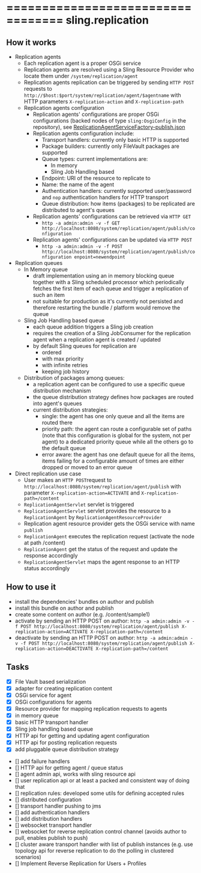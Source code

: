 ==================================
sling.replication
==================================

How it works
------------

 - Replication agents
    - Each replication agent is a proper OSGi service
    - Replication agents are resolved using a Sling Resource Provider who locate them under `/system/replication/agent`
    - Replication agents replication can be triggered by sending `HTTP POST` requests to `http://$host:$port/system/replication/agent/$agentname` with HTTP parameters `X-replication-action` and `X-replication-path`
    - Replication agents configuration 
        - Replication agents' configurations are proper OSGi configurations (backed nodes of type `sling:OsgiConfig` in the repository), see [ReplicationAgentServiceFactory-publish.json](src/main/resources/SLING-CONTENT/libs/sling/replication/agents/org.apache.sling.replication.agent.impl.ReplicationAgentServiceFactory-publish.json)
        - Replication agents configuration include:
            - Transport handlers: currently only basic HTTP is supported
            - Package builders: currently only FileVault packages are supported
            - Queue types: current implementations are:
                - In memory
                - Sling Job Handling based
            - Endpoint: URI of the resource to replicate to
            - Name: the name of the agent
            - Authentication handlers: currently supported user/password and `nop` authentication handlers for HTTP transport
            - Queue distribution: how items (packages) to be replicated are distributed to agent's queues 
        - Replication agents' configurations can be retrieved via `HTTP GET`
            - `http -a admin:admin -v -f GET http://localhost:8080/system/replication/agent/publish/configuration`
        - Replication agents' configurations can be updated via `HTTP POST`
            - `http -a admin:admin -v -f POST http://localhost:8080/system/replication/agent/publish/configuration enpoint=newendpoint`
 - Replication queues
    - In Memory queue
        - draft implementation using an in memory blocking queue together with a Sling scheduled processor which periodically fetches the first item of each queue and trigger a replication of such an item
        - not suitable for production as it's currently not persisted and therefore restarting the bundle / platform would remove the queue
    - Sling Job Handling based queue
        - each queue addition triggers a Sling job creation
        - requires the creation of a Sling JobConsumer for the replication agent when a replication agent is created / updated
        - by default Sling queues for replication are
            - ordered
            - with max priority
            - with infinite retries
            - keeping job history
    - Distribution of packages among queues:
        - a replication agent can be configured to use a specific queue distribution mechanism
        - the queue distribution strategy defines how packages are routed into agent's queues
        - current distribution strategies:
            - single: the agent has one only queue and all the items are routed there
            - priority path: the agent can route a configurable set of paths (note that this configuration is global for the system, not per agent) to a dedicated priority queue while all the others go to the default queue
            - error aware: the agent has one default queue for all the items, items failing for a configurable amount of times are either dropped or moved to an error queue  
 - Direct replication use case
    - User makes an `HTTP POST`request to `http://localhost:8080/system/replication/agent/publish` with parameter `X-replication-action=ACTIVATE` and `X-replication-path=/content`
    - `ReplicationAgentServlet` servlet is triggered
    - `ReplicationAgentServlet` servlet provides the resource to a `ReplicationAgent` by `ReplicationAgentResourceProvider`
    - Replication agent resource provider gets the OSGi service with name `publish`
    - `ReplicationAgent` executes the replication request (activate the node at path /content)
    - `ReplicationAgent` get the status of the request and update the response accordingly
    - `ReplicationAgentServlet` maps the agent response to an HTTP status accordingly
  

How to use it
--------------
- install the dependencies' bundles on author and publish
- install this bundle on author and publish
- create some content on author (e.g. /content/sample1)
- activate by sending an HTTP POST on author: 
```http -a admin:admin -v -f POST http://localhost:8080/system/replication/agent/publish X-replication-action=ACTIVATE X-replication-path=/content```
- deactivate by sending an HTTP POST on author: 
```http -a admin:admin -v -f POST http://localhost:8080/system/replication/agent/publish X-replication-action=DEACTIVATE X-replication-path=/content```

Tasks
------------------------

- [x] File Vault based serialization
- [x] adapter for creating replication content
- [x] OSGi service for agent
- [x] OSGi configurations for agents
- [x] Resource provider for mapping replication requests to agents
- [x] in memory queue
- [x] basic HTTP transport handler
- [x] Sling job handling based queue
- [x] HTTP api for getting and updating agent configuration
- [x] HTTP api for posting replication requests
- [x] add pluggable queue distribution strategy
- [] add failure handlers
- [] HTTP api for getting agent / queue status
- [] agent admin api, works with sling resource api
- [] user replication api or at least a packed and consistent way of doing that
- [] replication rules: developed some utils for defining accepted rules
- [] distributed configuration
- [] transport handler pushing to jms
- [] add authentication handlers
- [] add distribution handlers
- [] websocket transport handler
- [] websocket for reverse replication control channel (avoids author to pull, enables publish to push)
- [] cluster aware transport handler with list of publish instances (e.g. use topology api for reverse replication to do the polling in clustered scenarios)
- [] Implement Reverse Replication for Users + Profiles
